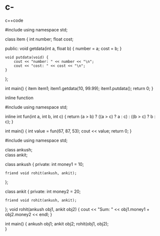 # c-
c++code


#include <iostream>
using namespace std;

class item {
    int number;
    float cost;

public:
    void getdata(int a, float b) {
        number = a;
        cost = b;
    }

    void putdata(void) {
        cout << "number: " << number << "\n";
        cout << "cost: " << cost << "\n";
    }
};

int main() {
    item item1;
    item1.getdata(10, 99.99);
    item1.putdata();
    return 0;
}

inline function

#include <iostream>
using namespace std;

inline int fun(int a, int b, int c) {
    return (a > b) ? ((a > c) ? a : c) : ((b > c) ? b : c);
}

int main() {
    int value = fun(67, 87, 53);
    cout << value;
    return 0;
}






#include <iostream>
using namespace std;

class ankush;  
class ankit;

class ankush {
private:
    int money1 = 10;

    friend void rohit(ankush, ankit);
};

class ankit {
private:
    int money2 = 20;

    friend void rohit(ankush, ankit);
};
void rohit(ankush obj1, ankit obj2) {
    cout << "Sum: " << obj1.money1 + obj2.money2 << endl;
}

int main() {
    ankush obj1;
    ankit obj2;
    rohit(obj1, obj2);  
}
